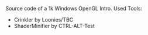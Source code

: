 Source code of a 1k Windows OpenGL Intro.
Used Tools:
 - Crinkler by Loonies/TBC
 - ShaderMinifier by CTRL-ALT-Test
